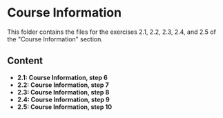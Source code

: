 # Course Information

This folder contains the files for the exercises 2.1, 2.2, 2.3, 2.4, and 2.5 of the "Course Information" section.

## Content
- **2.1: Course Information, step 6**
- **2.2: Course Information, step 7**
- **2.3: Course Information, step 8**
- **2.4: Course Information, step 9**
- **2.5: Course Information, step 10**
